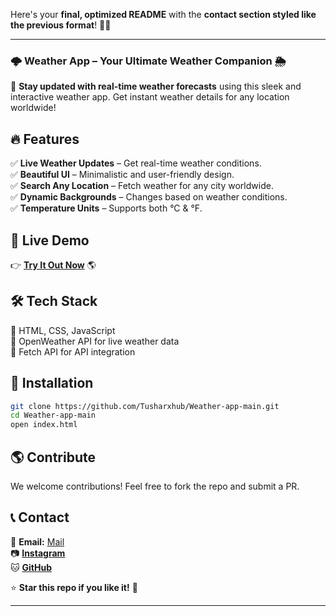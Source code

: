Here's your **final, optimized README** with the **contact section styled like the previous format**! 🚀🔥  

---

### 🌩️ **Weather App** – Your Ultimate Weather Companion 🌦️  


🚀 **Stay updated with real-time weather forecasts** using this sleek and interactive weather app. Get instant weather details for any location worldwide!  

## 🔥 **Features**  
✅ **Live Weather Updates** – Get real-time weather conditions.  
✅ **Beautiful UI** – Minimalistic and user-friendly design.  
✅ **Search Any Location** – Fetch weather for any city worldwide.  
✅ **Dynamic Backgrounds** – Changes based on weather conditions.  
✅ **Temperature Units** – Supports both °C & °F.  

## 🎥 **Live Demo**  
👉 **[Try It Out Now](https://weather-app-sigma-ochre.vercel.app/)** 🌎  

## 🛠️ **Tech Stack**  
🔹 HTML, CSS, JavaScript  
🔹 OpenWeather API for live weather data  
🔹 Fetch API for API integration  

## 🚀 **Installation**  
```bash
git clone https://github.com/Tusharxhub/Weather-app-main.git
cd Weather-app-main
open index.html
```

## 🌎 **Contribute**  
We welcome contributions! Feel free to fork the repo and submit a PR.  

## 📞 **Contact**  
📩 **Email:** [Mail](mailto:t.k.d.dey2033929837@gmail.com)  
📷 **[Instagram](https://www.instagram.com/tushardevx01/)**  
🐱 **[GitHub](https://github.com/Tusharxhub)**  

⭐ **Star this repo if you like it!** 🚀  

---

